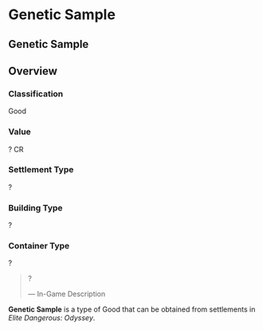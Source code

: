 # Genetic Sample
## Genetic Sample

## Overview

### Classification

Good

### Value

? CR

### Settlement Type

?

### Building Type

?

### Container Type

?

> 
> 
> ?
> 
> 
> — In-Game Description
> 

**Genetic Sample** is a type of Good that can be obtained from settlements in *Elite Dangerous: Odyssey*.